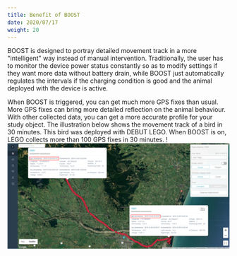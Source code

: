 ```yaml
---
title: Benefit of BOOST
date: 2020/07/17
weight: 20
---
```

BOOST is designed to portray detailed movement track in a more "intelligent" way instead of manual intervention. Traditionally, the user has to monitor the device power status constantly so as to modify settings if they want more data without battery drain, while BOOST just automatically regulates the intervals if the charging condition is good and the animal deployed with the device is active.

When BOOST is triggered, you can get much more GPS fixes than usual. More GPS fixes can bring more detailed reflection on the animal behaviour. With other collected data, you can get a more accurate profile for your study object. The illustration below shows the movement track of a bird in 30 minutes. This bird was deployed with DEBUT LEGO. When BOOST is on, LEGO collects more than 100 GPS fixes in 30 minutes.
!<img src="https://raw.githubusercontent.com/rahjuu/color/master/boost_30min.png" style="zoom:60%;" />
